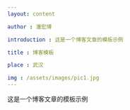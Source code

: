 ```yaml
---
layout: content

author : 潘宏博

introduction : 这是一个博客文章的模板示例

title : 博客模板

place : 武汉

img : /assets/images/pic1.jpg
---
```


这是一个博客文章的模板示例